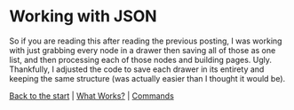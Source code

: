 # Working with JSON

So if you are reading this after reading the previous posting, I was working with just grabbing every node in
a drawer then saving all of those as one list, and then processing each of those nodes and building pages. Ugly.
Thankfully, I adjusted the code to save each drawer in its entirety and keeping the same structure (was actually
easier than I thought it would be).

[Back to the start](readme.md) | [What Works?](whatworks.md) | [Commands](commands.md)
